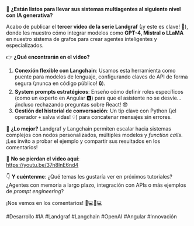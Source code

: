 🚀 **¿Están listos para llevar sus sistemas multiagentes al siguiente nivel con IA generativa?**  

Acabo de publicar el **tercer video de la serie Landgraf** (¡y este es clave! 🔑), donde les muestro cómo integrar modelos como **GPT-4, Mistral o LLaMA** en nuestro sistema de grafos para crear agentes inteligentes y especializados.  

👉 **¿Qué encontrarán en el video?**  
1. **Conexión flexible con Langchain**: Usamos esta herramienta como puente para modelos de lenguaje, configurando claves de API de forma segura (¡nunca en código público! 🔒).  
2. **System prompts estratégicos**: Enseño cómo definir roles específicos (como un experto en Angular 🅰️) para que el asistente no se desvíe… ¡incluso rechazando preguntas sobre React! 😎  
3. **Gestión del historial de conversación**: Un tip clave con Python (¡el operador `+` salva vidas! 💡) para concatenar mensajes sin errores.  

🔗 **¿Lo mejor?** Landgraf y Langchain permiten escalar hacia sistemas complejos con nodos personalizados, múltiples modelos y *function calls*. ¡Les invito a probar el ejemplo y compartir sus resultados en los comentarios!  

🎥 **No se pierdan el video aquí**:  
https://youtu.be/37n8lnE6nd4  

👇 **Y cuéntenme**: ¿Qué temas les gustaría ver en próximos tutoriales? ¿Agentes con memoria a largo plazo, integración con APIs o más ejemplos de *prompt engineering*?  

¡Nos vemos en los comentarios! 👨💻👩💻  

#Desarrollo #IA #Landgraf #Langchain #OpenAI #Angular #Innovación